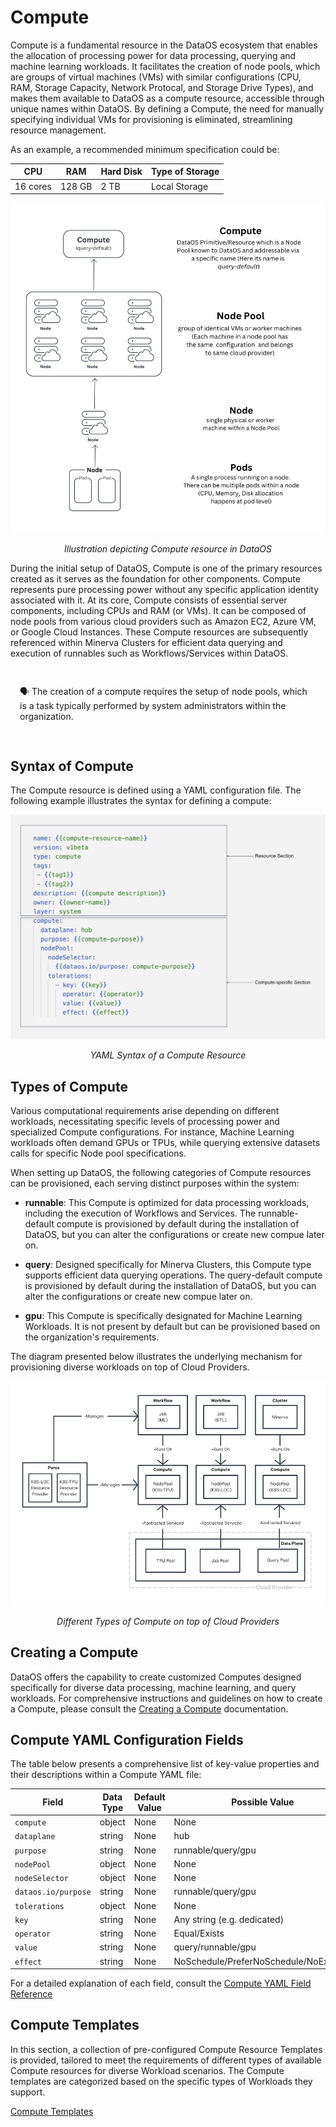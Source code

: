 # Compute

Compute is a fundamental resource in the DataOS ecosystem that enables the allocation of processing power for data processing, querying and machine learning workloads. It facilitates the creation of node pools, which are groups of virtual machines (VMs) with similar configurations (CPU, RAM, Storage Capacity, Network Protocal, and Storage Drive Types), and makes them available to DataOS as a compute resource, accessible through unique names within DataOS. By defining a Compute, the need for manually specifying individual VMs for provisioning is eliminated, streamlining resource management. 

As an example, a recommended minimum specification could be:

<center>

| CPU | RAM | Hard Disk | Type of Storage |
| --- | --- | --- | --- |
| 16 cores | 128 GB | 2 TB | Local Storage |

</center>

<center>

![Illustration depicting Compute resource in DataOS](./compute/compute_overview.png)

</center>

<center>
<i>Illustration depicting Compute resource in DataOS</i></center>

During the initial setup of DataOS, Compute is one of the primary resources created as it serves as the foundation for other components. Compute represents pure processing power without any specific application identity associated with it. At its core, Compute consists of essential server components, including CPUs and RAM (or VMs). It can be composed of node pools from various cloud providers such as Amazon EC2, Azure VM, or Google Cloud Instances. These Compute resources are subsequently referenced within Minerva Clusters for efficient data querying and execution of runnables such as Workflows/Services within DataOS.

<aside style="padding:15px; border-radius:5px;">

🗣️  The creation of a compute requires the setup of node pools, which is a task typically performed by system administrators within the organization.
</aside>

## Syntax of Compute

The Compute resource is defined using a YAML configuration file. The following example illustrates the syntax for defining a compute:

![Syntax of a Compute](./compute/compute_yaml.png)

<center><i>YAML Syntax of a Compute Resource</i></center>

## Types of Compute

Various computational requirements arise depending on different workloads, necessitating specific levels of processing power and specialized Compute configurations. For instance, Machine Learning workloads often demand GPUs or TPUs, while querying extensive datasets calls for specific Node pool specifications.

When setting up DataOS, the following categories of Compute resources can be provisioned, each serving distinct purposes within the system:

- **runnable**: This Compute is optimized for data processing workloads, including the execution of Workflows and Services. The runnable-default compute is provisioned by default during the installation of DataOS, but you can alter the configurations or create new compue later on.

- **query**: Designed specifically for Minerva Clusters, this Compute type supports efficient data querying operations. The query-default compute is provisioned by default during the installation of DataOS, but you can alter the configurations or create new compue later on.

- **gpu**: This Compute is specifically designated for Machine Learning Workloads. It is not present by default but can be provisioned based on the organization's requirements.

The diagram presented below illustrates the underlying mechanism for provisioning diverse workloads on top of Cloud Providers.

![Provisioning Diverse Worloads on top of Compute resource](./compute/untitled.png)

<center>

<i>Different Types of Compute on top of Cloud Providers</i>

</center>

## Creating a Compute

DataOS offers the capability to create customized Computes designed specifically for diverse data processing, machine learning, and query workloads. For comprehensive instructions and guidelines on how to create a Compute, please consult the [Creating a Compute](./compute/creating_a_compute.md) documentation.

## Compute YAML Configuration Fields

The table below presents a comprehensive list of key-value properties and their descriptions within a Compute YAML file:

<center>

| Field | Data Type | Default Value | Possible Value | Requirement |
| --- | --- | --- | --- | --- |
| `compute` | object | None | None | Mandatory |
| `dataplane` | string | None | hub | Mandatory |
| `purpose` | string | None | runnable/query/gpu | Mandatory |
| `nodePool` | object | None | None | Mandatory  |
| `nodeSelector` | object | None | None | Mandatory |
| `dataos.io/purpose` | string | None | runnable/query/gpu | Mandatory |
| `tolerations` | object | None | None | Mandatory |
| `key` | string | None | Any string (e.g. dedicated) | Mandatory |
| `operator` | string | None | Equal/Exists | Mandatory  |
| `value` | string | None | query/runnable/gpu | Mandatory |
| `effect` | string | None | NoSchedule/PreferNoSchedule/NoExecute | Mandatory |

</center>

For a detailed explanation of each field, consult the [Compute YAML Field Reference](./compute/compute_yaml_field_reference.md)

## Compute Templates

In this section, a collection of pre-configured Compute Resource Templates is provided, tailored to meet the requirements of different types of available Compute resources for diverse Workload scenarios. The Compute templates are categorized based on the specific types of Workloads they support.

[Compute Templates](./compute/compute_templates.md)
